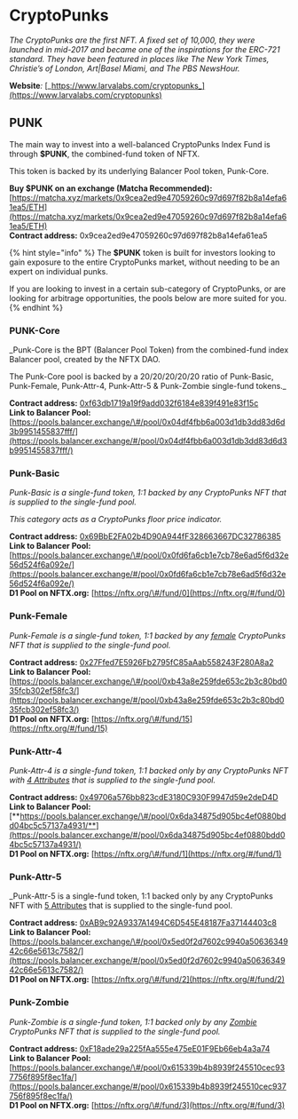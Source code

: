 # CryptoPunks

_The CryptoPunks are the first NFT. A fixed set of 10,000, they were launched in mid-2017 and became one of the inspirations for the ERC-721 standard. They have been featured in places like The New York Times, Christie’s of London, Art|Basel Miami, and The PBS NewsHour._

**Website**_:_ [_https://www.larvalabs.com/cryptopunks_](https://www.larvalabs.com/cryptopunks)

## PUNK

The main way to invest into a well-balanced CryptoPunks Index Fund is through **$PUNK**, the combined-fund token of NFTX. 

This token is backed by its underlying Balancer Pool token, Punk-Core.

**Buy $PUNK on an exchange \(Matcha Recommended\):**  [https://matcha.xyz/markets/0x9cea2ed9e47059260c97d697f82b8a14efa61ea5/ETH](https://matcha.xyz/markets/0x9cea2ed9e47059260c97d697f82b8a14efa61ea5/ETH)  
**Contract address:** 0x9cea2ed9e47059260c97d697f82b8a14efa61ea5

{% hint style="info" %}
The **$PUNK** token is built for investors looking to gain exposure to the entire CryptoPunks market, without needing to be an expert on individual punks.  
  
If you are looking to invest in a certain sub-category of CryptoPunks, or are looking for arbitrage opportunities, the pools below are more suited for you.   
{% endhint %}

### PUNK-Core

_Punk-Core is the BPT (Balancer Pool Token) from the combined-fund index Balancer pool, created by the NFTX DAO.    
  
The Punk-Core pool is backed by a 20/20/20/20/20 ratio of Punk-Basic, Punk-Female, Punk-Attr-4, Punk-Attr-5 & Punk-Zombie single-fund tokens._

**Contract address:** [0xf63db1719a19f9add032f6184e839f491e83f15c](https://etherscan.io/token/0xf63db1719a19f9add032f6184e839f491e83f15c)  
**Link to Balancer Pool:** [https://pools.balancer.exchange/\#/pool/0x04df4fbb6a003d1db3dd83d6d3b9951455837fff/](https://pools.balancer.exchange/#/pool/0x04df4fbb6a003d1db3dd83d6d3b9951455837fff/)

### Punk-Basic

_Punk-Basic is a single-fund token, 1:1 backed by any CryptoPunks NFT that is supplied to the single-fund pool._ 

_This category acts as a CryptoPunks floor price indicator._

**Contract address:** [0x69BbE2FA02b4D90A944fF328663667DC32786385](https://etherscan.io/token/0x69BbE2FA02b4D90A944fF328663667DC32786385)  
**Link to Balancer Pool:** [https://pools.balancer.exchange/\#/pool/0x0fd6fa6cb1e7cb78e6ad5f6d32e56d524f6a092e/](https://pools.balancer.exchange/#/pool/0x0fd6fa6cb1e7cb78e6ad5f6d32e56d524f6a092e/)  
**D1 Pool on NFTX.org:** [https://nftx.org/\#/fund/0](https://nftx.org/#/fund/0)

### Punk-Female

_Punk-Female is a single-fund token, 1:1 backed by any [female](https://www.larvalabs.com/cryptopunks/search?query=%22Female%22) CryptoPunks NFT that is supplied to the single-fund pool._

**Contract address:** [0x27Ffed7E5926Fb2795fC85aAab558243F280A8a2](https://etherscan.io/token/0x27Ffed7E5926Fb2795fC85aAab558243F280A8a2)  
**Link to Balancer Pool:** [https://pools.balancer.exchange/\#/pool/0xb43a8e259fde653c2b3c80bd035fcb302ef58fc3/](https://pools.balancer.exchange/#/pool/0xb43a8e259fde653c2b3c80bd035fcb302ef58fc3/)  
**D1 Pool on NFTX.org:** [https://nftx.org/\#/fund/15](https://nftx.org/#/fund/15)

### Punk-Attr-4

_Punk-Attr-4 is a single-fund token, 1:1 backed only by any CryptoPunks NFT with [4 Attributes](https://www.larvalabs.com/cryptopunks/search?query=%224+Attributes%22) that is supplied to the single-fund pool._


**Contract address:** [0x49706a576bb823cdE3180C930F9947d59e2deD4D](https://etherscan.io/token/0x49706a576bb823cdE3180C930F9947d59e2deD4D)  
**Link to Balancer Pool:** [**https://pools.balancer.exchange/\#/pool/0x6da34875d905bc4ef0880bdd04bc5c57137a4931/**](https://pools.balancer.exchange/#/pool/0x6da34875d905bc4ef0880bdd04bc5c57137a4931/)  
**D1 Pool on NFTX.org:** [https://nftx.org/\#/fund/1](https://nftx.org/#/fund/1)

### Punk-Attr-5

_Punk-Attr-5 is a single-fund token, 1:1 backed only by any CryptoPunks NFT with [5 Attributes](https://www.larvalabs.com/cryptopunks/search?query=%225+Attributes%22) that is supplied to the single-fund pool.

**Contract address:** [0xAB9c92A9337A1494C6D545E48187Fa37144403c8](https://etherscan.io/token/0xAB9c92A9337A1494C6D545E48187Fa37144403c8)  
**Link to Balancer Pool:** [https://pools.balancer.exchange/\#/pool/0x5ed0f2d7602c9940a5063634942c66e5613c7582/](https://pools.balancer.exchange/#/pool/0x5ed0f2d7602c9940a5063634942c66e5613c7582/)  
**D1 Pool on NFTX.org:** [https://nftx.org/\#/fund/2](https://nftx.org/#/fund/2)

### Punk-Zombie

_Punk-Zombie is a single-fund token, 1:1 backed only by any [Zombie](https://www.larvalabs.com/cryptopunks/search?query=%22Zombie%22) CryptoPunks NFT that is supplied to the single-fund pool._

**Contract address:** [0xF18ade29a225fAa555e475eE01F9Eb66eb4a3a74](https://etherscan.io/token/0xF18ade29a225fAa555e475eE01F9Eb66eb4a3a74)  
**Link to Balancer Pool:** [https://pools.balancer.exchange/\#/pool/0x615339b4b8939f245510cec937756f895f8ec1fa/](https://pools.balancer.exchange/#/pool/0x615339b4b8939f245510cec937756f895f8ec1fa/)  
**D1 Pool on NFTX.org:** [https://nftx.org/\#/fund/3](https://nftx.org/#/fund/3)



